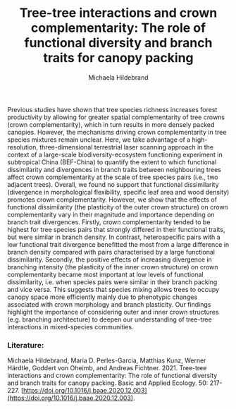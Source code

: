 ﻿---
layout: post
title:  "Tree-tree interactions and crown complementarity: The role of functional diversity and branch traits for canopy packing"
author: Michaela Hildebrand
categories: [ Article ]
image: assets/projects/MH1.jpg
tags: featured
---

Previous studies have shown that tree species richness increases forest productivity by allowing for greater spatial complementarity of tree crowns (crown complementarity), which in turn results in more densely packed canopies. However, the mechanisms driving crown complementarity in tree species mixtures remain unclear. Here, we take advantage of a high-resolution, three-dimensional terrestrial laser scanning approach in the context of a large-scale biodiversity-ecosystem functioning experiment in subtropical China (BEF-China) to quantify the extent to which functional dissimilarity and divergences in branch traits between neighbouring trees affect crown complementarity at the scale of tree species pairs (i.e., two adjacent trees). Overall, we found no support that functional dissimilarity (divergence in morphological flexibility, specific leaf area and wood density) promotes crown complementarity. However, we show that the effects of functional dissimilarity (the plasticity of the outer crown structure) on crown complementarity vary in their magnitude and importance depending on branch trait divergences. Firstly, crown complementarity tended to be highest for tree species pairs that strongly differed in their functional traits, but were similar in branch density. In contrast, heterospecific pairs with a low functional trait divergence benefitted the most from a large difference in branch density compared with pairs characterised by a large functional dissimilarity. Secondly, the positive effects of increasing divergence in branching intensity (the plasticity of the inner crown structure) on crown complementarity became most important at low levels of functional dissimilarity, i.e. when species pairs were similar in their branch packing and vice versa. This suggests that species mixing allows trees to occupy canopy space more efficiently mainly due to phenotypic changes associated with crown morphology and branch plasticity. Our findings highlight the importance of considering outer and inner crown structures (e.g. branching architecture) to deepen our understanding of tree-tree interactions in mixed-species communities.

### Literature:
Michaela Hildebrand, Maria D. Perles-Garcia, Matthias Kunz, Werner Härdtle, Goddert von Oheimb, and Andreas Fichtner. 2021. Tree-tree interactions and crown complementarity: The role of functional diversity and branch traits for canopy packing. Basic and Applied Ecology. 50: 217-227. [https://doi.org/10.1016/j.baae.2020.12.003](https://doi.org/10.1016/j.baae.2020.12.003).
